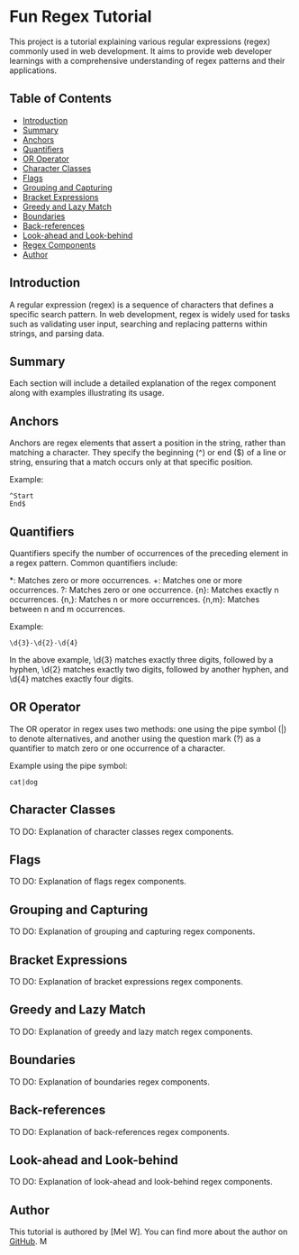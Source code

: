 # Fun Regex Tutorial

This project is a tutorial explaining various regular expressions (regex) commonly used in web development. It aims to provide web developer learnings with a comprehensive understanding of regex patterns and their applications.

## Table of Contents

- [Introduction](#introduction)
- [Summary](#summary)
- [Anchors](#anchors)
- [Quantifiers](#quantifiers)
- [OR Operator](#or-operator)
- [Character Classes](#character-classes)
- [Flags](#flags)
- [Grouping and Capturing](#grouping-and-capturing)
- [Bracket Expressions](#bracket-expressions)
- [Greedy and Lazy Match](#greedy-and-lazy-match)
- [Boundaries](#boundaries)
- [Back-references](#back-references)
- [Look-ahead and Look-behind](#look-ahead-and-look-behind)
- [Regex Components](#regex-components)
- [Author](#author)

## Introduction

A regular expression (regex) is a sequence of characters that defines a specific search pattern. In web development, regex is widely used for tasks such as validating user input, searching and replacing patterns within strings, and parsing data.

## Summary

Each section will include a detailed explanation of the regex component along with examples illustrating its usage.

## Anchors

Anchors are regex elements that assert a position in the string, rather than matching a character. They specify the beginning (^) or end ($) of a line or string, ensuring that a match occurs only at that specific position.

Example:

```regex
^Start
End$
```

## Quantifiers

Quantifiers specify the number of occurrences of the preceding element in a regex pattern. Common quantifiers include:

\*: Matches zero or more occurrences.
+: Matches one or more occurrences.
?: Matches zero or one occurrence.
{n}: Matches exactly n occurrences.
{n,}: Matches n or more occurrences.
{n,m}: Matches between n and m occurrences.

Example:

```regex
\d{3}-\d{2}-\d{4}
```

In the above example, \d{3} matches exactly three digits, followed by a hyphen, \d{2} matches exactly two digits, followed by another hyphen, and \d{4} matches exactly four digits.

## OR Operator

The OR operator in regex uses two methods: one using the pipe symbol (|) to denote alternatives, and another using the question mark (?) as a quantifier to match zero or one occurrence of a character.

Example using the pipe symbol:

`cat|dog `

## Character Classes

TO DO: Explanation of character classes regex components.

## Flags

TO DO: Explanation of flags regex components.

## Grouping and Capturing

TO DO: Explanation of grouping and capturing regex components.

## Bracket Expressions

TO DO: Explanation of bracket expressions regex components.

## Greedy and Lazy Match

TO DO: Explanation of greedy and lazy match regex components.

## Boundaries

TO DO: Explanation of boundaries regex components.

## Back-references

TO DO: Explanation of back-references regex components.

## Look-ahead and Look-behind

TO DO: Explanation of look-ahead and look-behind regex components.

## Author

This tutorial is authored by [Mel W]. You can find more about the author on [GitHub](https://github.com/Mwrightvet).
M
